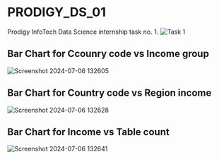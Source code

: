 # PRODIGY_DS_01
Prodigy InfoTech Data Science internship task no. 1.
![Task 1](https://github.com/Sumeet-Parab-2003/PRODIGY_DS_01/assets/112553074/28943202-312c-4aff-b968-e71d5bf800fb)
<br>
## Bar Chart for Ccounry code vs Income group
![Screenshot 2024-07-06 132605](https://github.com/Sumeet-Parab-2003/PRODIGY_DS_01/assets/112553074/4c81cc48-73ad-4c62-9a8f-6e58aa19cce4)

## Bar Chart for Country code vs Region income
![Screenshot 2024-07-06 132628](https://github.com/Sumeet-Parab-2003/PRODIGY_DS_01/assets/112553074/7787ae6c-3b5e-4abe-80e8-b49c2e60ecf5)

## Bar Chart for Income vs Table count
![Screenshot 2024-07-06 132641](https://github.com/Sumeet-Parab-2003/PRODIGY_DS_01/assets/112553074/bae5f9f6-9de1-4004-8f01-18f9e4bcc1a8)
